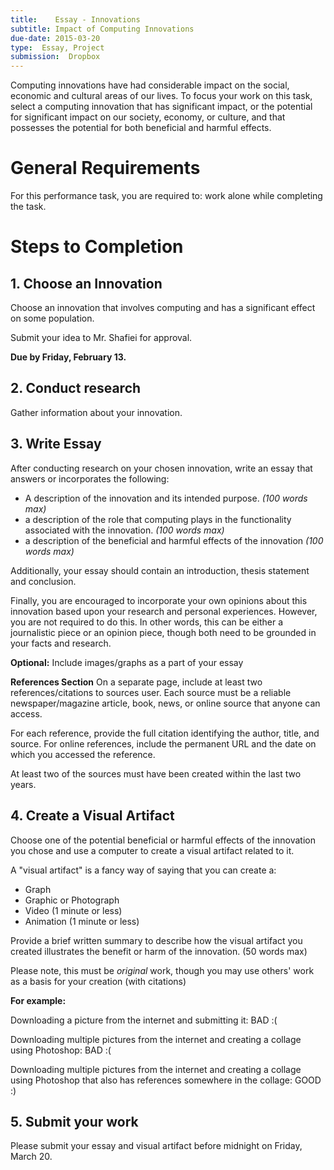```yaml
---
title:    Essay - Innovations
subtitle: Impact of Computing Innovations
due-date: 2015-03-20
type:  Essay, Project
submission:  Dropbox
---
```


Computing innovations have had considerable impact on the social, economic and cultural areas of our lives. To focus your work on this task, select a computing innovation that has significant impact, or the potential for significant impact on our society, economy, or culture, and that possesses the potential for both beneficial and harmful effects.


# General Requirements

For this performance task, you are required to:
work alone while completing the task.


# Steps to Completion

## 1. Choose an Innovation

Choose an innovation that involves computing and has a significant effect on some population.

Submit your idea to Mr. Shafiei for approval.

**Due by Friday, February 13.**


## 2. Conduct research

Gather information about your innovation.



## 3.  Write Essay


After conducting research on your chosen innovation, write an essay that answers or incorporates the following:

- A description of the innovation and its intended purpose. _(100 words max)_
- a description of the role that computing plays in the functionality associated with the innovation. _(100 words max)_
- a description of the beneficial and harmful effects of the innovation _(100 words max)_

Additionally, your essay should contain an introduction, thesis statement and conclusion.

Finally, you are encouraged to incorporate your own opinions about this innovation based upon your research and personal experiences.  However, you are not required to do this.  In other words, this can be either a journalistic piece or an opinion piece, though both need to be grounded in your facts and research.

**Optional:**  Include images/graphs as a part of your essay


**References Section**
On a separate page, include at least two references/citations to sources user.  Each source must be a reliable newspaper/magazine article, book, news, or online source that anyone can access.

For each reference, provide the full citation identifying the author, title, and source. For online references, include the permanent URL and the date on which you accessed the reference.

At least two of the sources must have been created within the last two years.



## 4. Create a Visual Artifact

Choose one of the potential beneficial or harmful effects of the innovation you chose and use a computer to create a visual artifact related to it.

A "visual artifact" is a fancy way of saying that you can create a:

- Graph
- Graphic or Photograph
- Video (1 minute or less)
- Animation (1 minute or less)

Provide a brief written summary to describe how the visual artifact you created illustrates the benefit or harm of the innovation. (50 words max)


Please note, this must be _original_ work, though you may use others' work as a basis for your creation (with citations)

**For example:**

Downloading a picture from the internet and submitting it:  BAD :(

Downloading multiple pictures from the internet and creating a collage using Photoshop:  BAD :(

Downloading multiple pictures from the internet and creating a collage using Photoshop that also has references somewhere in the collage:  GOOD :)



## 5.  Submit your work

Please submit your essay and visual artifact before  midnight on Friday, March 20.